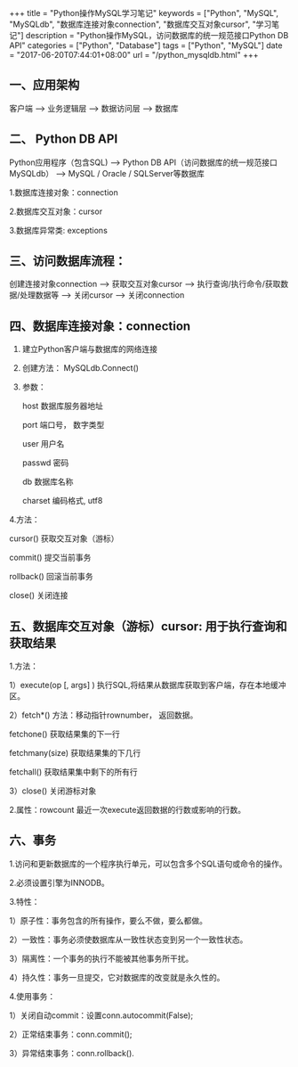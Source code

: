 +++
title = "Python操作MySQL学习笔记"
keywords = ["Python", "MySQL", "MySQLdb", "数据库连接对象connection", "数据库交互对象cursor", "学习笔记"]
description = "Python操作MySQL，访问数据库的统一规范接口Python DB API"
categories = ["Python", "Database"]
tags = ["Python", "MySQL"]
date = "2017-06-20T07:44:01+08:00"
url = "/python_mysqldb.html"
+++


## 一、应用架构

客户端 --> 业务逻辑层 --> 数据访问层 --> 数据库


## 二、 Python DB API

Python应用程序（包含SQL) --> Python DB API（访问数据库的统一规范接口MySQLdb） --> MySQL / Oracle / SQLServer等数据库

1.数据库连接对象：connection

2.数据库交互对象：cursor

3.数据库异常类: exceptions



## 三、访问数据库流程：

创建连接对象connection --> 获取交互对象cursor --> 执行查询/执行命令/获取数据/处理数据等 --> 关闭cursor --> 关闭connection


## 四、数据库连接对象：connection

1. 建立Python客户端与数据库的网络连接

2. 创建方法： MySQLdb.Connect()

3. 参数：


	host 数据库服务器地址

	port 端口号， 数字类型

	user 用户名

	passwd 密码

	db 数据库名称

	charset 编码格式, utf8



4.方法：

cursor() 获取交互对象（游标）

commit() 提交当前事务

rollback() 回滚当前事务

close() 关闭连接

## 五、数据库交互对象（游标）cursor: 用于执行查询和获取结果

1.方法：

1）execute(op [, args] )    执行SQL,将结果从数据库获取到客户端，存在本地缓冲区。


2）fetch*() 方法：移动指针rownumber， 返回数据。

fetchone() 获取结果集的下一行

fetchmany(size) 获取结果集的下几行

fetchall() 获取结果集中剩下的所有行


3）close() 关闭游标对象


2.属性：rowcount 最近一次execute返回数据的行数或影响的行数。



## 六、事务

1.访问和更新数据库的一个程序执行单元，可以包含多个SQL语句或命令的操作。

2.必须设置引擎为INNODB。

3.特性：

1）原子性：事务包含的所有操作，要么不做，要么都做。

2）一致性：事务必须使数据库从一致性状态变到另一个一致性状态。

3）隔离性：一个事务的执行不能被其他事务所干扰。

4）持久性：事务一旦提交，它对数据库的改变就是永久性的。


4.使用事务：

1）关闭自动commit：设置conn.autocommit(False);

2）正常结束事务：conn.commit();

3）异常结束事务：conn.rollback().





